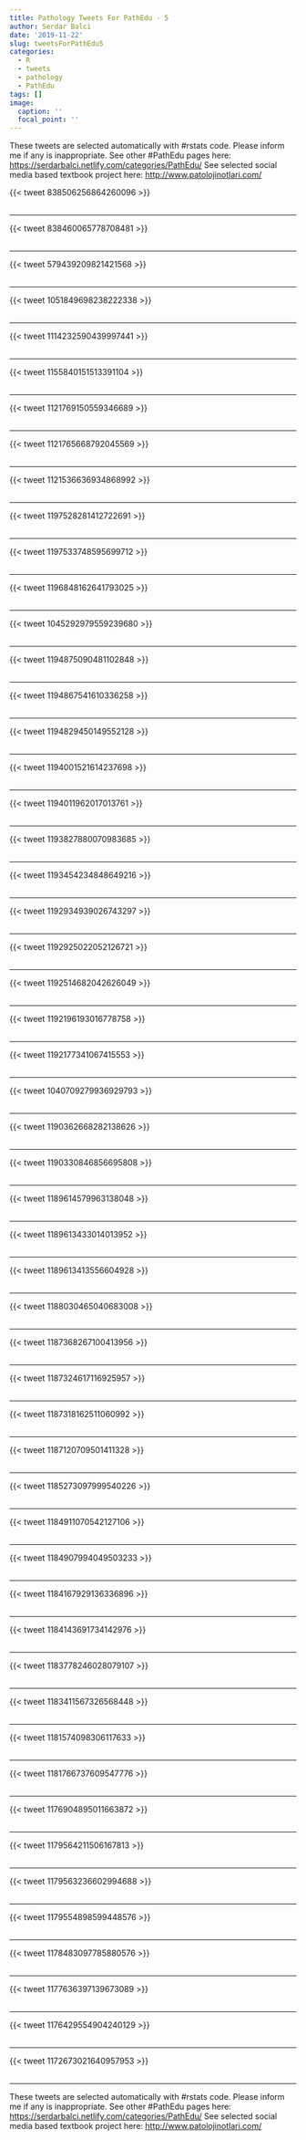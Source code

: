```yaml
---
title: Pathology Tweets For PathEdu - 5
author: Serdar Balci
date: '2019-11-22'
slug: tweetsForPathEdu5
categories:
  - R
  - tweets
  - pathology
  - PathEdu
tags: []
image:
  caption: ''
  focal_point: ''
---
```



These tweets are selected automatically with #rstats code. Please inform me if any is inappropriate.
See other #PathEdu pages here: https://serdarbalci.netlify.com/categories/PathEdu/ 
See selected social media based textbook project here: http://www.patolojinotlari.com/

{{< tweet 838506256864260096 >}}
<br>
<br>
<hr>
{{< tweet 838460065778708481 >}}
<br>
<br>
<hr>
{{< tweet 579439209821421568 >}}
<br>
<br>
<hr>
{{< tweet 1051849698238222338 >}}
<br>
<br>
<hr>
{{< tweet 1114232590439997441 >}}
<br>
<br>
<hr>
{{< tweet 1155840151513391104 >}}
<br>
<br>
<hr>
{{< tweet 1121769150559346689 >}}
<br>
<br>
<hr>
{{< tweet 1121765668792045569 >}}
<br>
<br>
<hr>
{{< tweet 1121536636934868992 >}}
<br>
<br>
<hr>
{{< tweet 1197528281412722691 >}}
<br>
<br>
<hr>
{{< tweet 1197533748595699712 >}}
<br>
<br>
<hr>
{{< tweet 1196848162641793025 >}}
<br>
<br>
<hr>
{{< tweet 1045292979559239680 >}}
<br>
<br>
<hr>
{{< tweet 1194875090481102848 >}}
<br>
<br>
<hr>
{{< tweet 1194867541610336258 >}}
<br>
<br>
<hr>
{{< tweet 1194829450149552128 >}}
<br>
<br>
<hr>
{{< tweet 1194001521614237698 >}}
<br>
<br>
<hr>
{{< tweet 1194011962017013761 >}}
<br>
<br>
<hr>
{{< tweet 1193827880070983685 >}}
<br>
<br>
<hr>
{{< tweet 1193454234848649216 >}}
<br>
<br>
<hr>
{{< tweet 1192934939026743297 >}}
<br>
<br>
<hr>
{{< tweet 1192925022052126721 >}}
<br>
<br>
<hr>
{{< tweet 1192514682042626049 >}}
<br>
<br>
<hr>
{{< tweet 1192196193016778758 >}}
<br>
<br>
<hr>
{{< tweet 1192177341067415553 >}}
<br>
<br>
<hr>
{{< tweet 1040709279936929793 >}}
<br>
<br>
<hr>
{{< tweet 1190362668282138626 >}}
<br>
<br>
<hr>
{{< tweet 1190330846856695808 >}}
<br>
<br>
<hr>
{{< tweet 1189614579963138048 >}}
<br>
<br>
<hr>
{{< tweet 1189613433014013952 >}}
<br>
<br>
<hr>
{{< tweet 1189613413556604928 >}}
<br>
<br>
<hr>
{{< tweet 1188030465040683008 >}}
<br>
<br>
<hr>
{{< tweet 1187368267100413956 >}}
<br>
<br>
<hr>
{{< tweet 1187324617116925957 >}}
<br>
<br>
<hr>
{{< tweet 1187318162511060992 >}}
<br>
<br>
<hr>
{{< tweet 1187120709501411328 >}}
<br>
<br>
<hr>
{{< tweet 1185273097999540226 >}}
<br>
<br>
<hr>
{{< tweet 1184911070542127106 >}}
<br>
<br>
<hr>
{{< tweet 1184907994049503233 >}}
<br>
<br>
<hr>
{{< tweet 1184167929136336896 >}}
<br>
<br>
<hr>
{{< tweet 1184143691734142976 >}}
<br>
<br>
<hr>
{{< tweet 1183778246028079107 >}}
<br>
<br>
<hr>
{{< tweet 1183411567326568448 >}}
<br>
<br>
<hr>
{{< tweet 1181574098306117633 >}}
<br>
<br>
<hr>
{{< tweet 1181766737609547776 >}}
<br>
<br>
<hr>
{{< tweet 1176904895011663872 >}}
<br>
<br>
<hr>
{{< tweet 1179564211506167813 >}}
<br>
<br>
<hr>
{{< tweet 1179563236602994688 >}}
<br>
<br>
<hr>
{{< tweet 1179554898599448576 >}}
<br>
<br>
<hr>
{{< tweet 1178483097785880576 >}}
<br>
<br>
<hr>
{{< tweet 1177636397139673089 >}}
<br>
<br>
<hr>
{{< tweet 1176429554904240129 >}}
<br>
<br>
<hr>
{{< tweet 1172673021640957953 >}}
<br>
<br>
<hr>


These tweets are selected automatically with #rstats code. Please inform me if any is inappropriate.
See other #PathEdu pages here: https://serdarbalci.netlify.com/categories/PathEdu/ 
See selected social media based textbook project here: http://www.patolojinotlari.com/
